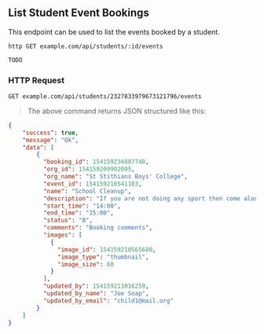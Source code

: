 ## List Student Event Bookings
This endpoint can be used to list the events booked by a student.

```shell
http GET example.com/api/students/:id/events
```

```javascript
TODO
```

### HTTP Request

`GET example.com/api/students/2327833979673121796/events`

> The above command returns JSON structured like this:

```json
{
    "success": true,
    "message": "Ok",
    "data": [
        {
          "booking_id": 154159234887748,
          "org_id": 154159209902095,
          "org_name": "St Stithians Boys' College",
          "event_id": 154159210541103,
          "name": "School Cleanup",
          "description": "If you are not doing any sport then come along and help tidy up school grounds",
          "start_time": "14:00",
          "end_time": "15:00",
          "status": "B",
          "comments": "Booking comments",
          "images": [
            {
              "image_id": 154159210565680,
              "image_type": "thumbnail",
              "image_size": 60
            }
          ],
          "updated_by": 154159211016259,
          "updated_by_name": "Joe Soap",
          "updated_by_email": "child1@mail.org"
        }
    ]
}
```
